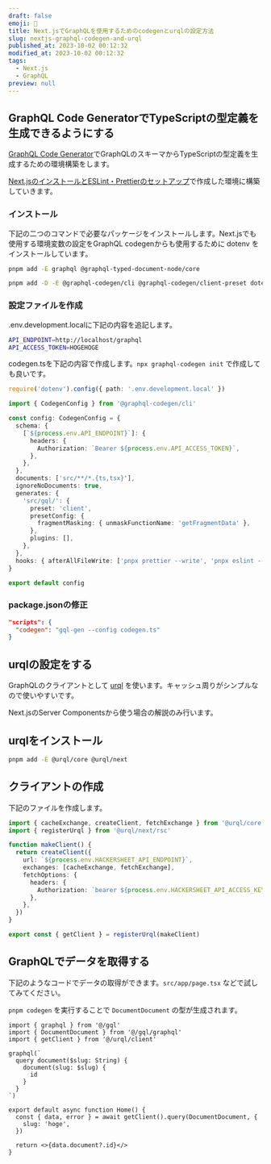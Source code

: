 ```yaml
---
draft: false
emoji: 🐇
title: Next.jsでGraphQLを使用するためのcodegenとurqlの設定方法
slug: nextjs-graphql-codegen-and-urql
published_at: 2023-10-02 00:12:32
modified_at: 2023-10-02 00:12:32
tags:
  - Next.js
  - GraphQL
preview: null
---
```


## GraphQL Code GeneratorでTypeScriptの型定義を生成できるようにする

[GraphQL Code Generator](https://the-guild.dev/graphql/codegen)でGraphQLのスキーマからTypeScriptの型定義を生成するための環境構築をします。

[Next.jsのインストールとESLint・Prettierのセットアップ](2023-10-01-Next.jsのインストールとESLint・Prettierのセットアップ.md)で作成した環境に構築していきます。

### インストール

下記の二つのコマンドで必要なパッケージをインストールします。Next.jsでも使用する環境変数の設定をGraphQL codegenからも使用するために dotenv をインストールしています。

```sh
pnpm add -E graphql @graphql-typed-document-node/core
```

```sh
pnpm add -D -E @graphql-codegen/cli @graphql-codegen/client-preset dotenv
```

### 設定ファイルを作成

.env.development.localに下記の内容を追記します。

```sh
API_ENDPOINT=http://localhost/graphql
API_ACCESS_TOKEN=HOGEHOGE
```

codegen.tsを下記の内容で作成します。`npx graphql-codegen init` で作成しても良いです。

```typescript:codegen.ts
require('dotenv').config({ path: '.env.development.local' })

import { CodegenConfig } from '@graphql-codegen/cli'

const config: CodegenConfig = {
  schema: {
    [`${process.env.API_ENDPOINT}`]: {
      headers: {
        Authorization: `Bearer ${process.env.API_ACCESS_TOKEN}`,
      },
    },
  },
  documents: ['src/**/*.{ts,tsx}'],
  ignoreNoDocuments: true,
  generates: {
    'src/gql/': {
      preset: 'client',
      presetConfig: {
        fragmentMasking: { unmaskFunctionName: 'getFragmentData' },
      },
      plugins: [],
    },
  },
  hooks: { afterAllFileWrite: ['pnpx prettier --write', 'pnpx eslint --fix'] },
}

export default config
```

### package.jsonの修正

```json:package.json
"scripts": {
  "codegen": "gql-gen --config codegen.ts"
}
```

## urqlの設定をする

GraphQLのクライアントとして [urql](https://formidable.com/open-source/urql/) を使います。キャッシュ周りがシンプルなので使いやすいです。

Next.jsのServer Componentsから使う場合の解説のみ行います。

## urqlをインストール

```sh
pnpm add -E @urql/core @urql/next
```

## クライアントの作成

下記のファイルを作成します。

```typescript:src/urql/client.ts
import { cacheExchange, createClient, fetchExchange } from '@urql/core'
import { registerUrql } from '@urql/next/rsc'

function makeClient() {
  return createClient({
    url: `${process.env.HACKERSHEET_API_ENDPOINT}`,
    exchanges: [cacheExchange, fetchExchange],
    fetchOptions: {
      headers: {
        Authorization: `bearer ${process.env.HACKERSHEET_API_ACCESS_KEY}`,
      },
    },
  })
}

export const { getClient } = registerUrql(makeClient)
```

## GraphQLでデータを取得する

下記のようなコードでデータの取得ができます。`src/app/page.tsx` などで試してみてください。

`pnpm codegen` を実行することで `DocumentDocument` の型が生成されます。

```typescript:src/app/page.tsx
import { graphql } from '@/gql'
import { DocumentDocument } from '@/gql/graphql'
import { getClient } from '@/urql/client'

graphql(`
  query document($slug: String) {
    document(slug: $slug) {
      id
    }
  }
`)

export default async function Home() {
  const { data, error } = await getClient().query(DocumentDocument, {
    slug: 'hoge',
  })

  return <>{data.document?.id}</>
}
```
